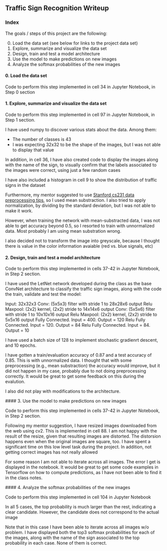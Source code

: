 
## Traffic Sign Recognition Writeup

### Index
The goals / steps of this project are the following:

0. Load the data set (see below for links to the project data set)
1. Explore, summarize and visualize the data set
2. Design, train and test a model architecture
3. Use the model to make predictions on new images
4. Analyze the softmax probabilities of the new images


#### 0. Load the data set

Code to perform this step implemented in cell 34 in Jupyter Notebook, in Step 0 section

#### 1. Explore, summarize and visualize the data set

Code to perform this step implemented in cell 97 in Jupyter Notebook, in Step 1 section.

I have used numpy
to discover various stats about the data. Among them:
- The number of classes is 43
- I was expecting 32x32 to be the shape of the images, but I was not able to display that value

In addition, in cell 36, I have also created code to display the images along with the name of the sign,
to visually confirm that the labels associated to the images were correct, using just a few random cases

I have also included a histogram in cell 9 to show the distribution of traffic signs in the dataset

Furthermore, my mentor suggested to use 
[Stanford cs231 data preprocessing tips](http://cs231n.github.io/neural-networks-2/), so I used mean substraction.
I also tried to apply normalization, by dividing by the standard deviation, but I was not able to make it work.

However, when training the network with mean-substracted data, I was not able to get accuracy beyond 0.5, so I resorted to 
train with unnormalized data. Most probably I am using mean substration wrong.

I also decided not to transform the image into greyscale, because I thought there is value in the color information
avaiable (red vs. blue signals, etc)

#### 2. Design, train and test a model architecture

Code to perform this step implemented in cells 37-42 in Jupyter Notebook, in Step 2 section.

I have used the LetNet network developed during the class as the base ConvNet architecture to classify
the traffic sign images, along with the code the train, validate and test the model:

Input: 32x32x3
Conv: (5x5x3) filter with stride 1 to 28x28x6 output
Relu
Maxpool: (2x2) kernel, (2x2) stride to 14x14x6 output
Conv: (5x5x6) filter with stride 1 to 10x10x16 output
Relu
Maxpool: (2x2) kernel, (2x2) stride to 5x5x16 output
Fully Connected. Input = 400. Output = 120
Relu
Fully Connected. Input = 120. Output = 84
Relu
Fully Connected. Input = 84. Output = 10

I have used a batch size of 128 to implement stochastic gradienrt descent, and 10 epochs.

I have gotten a train/evaluation accuracy of 0.87 and a test accuracy of 0.85. This is with unnormalized data.
I thought that with some preprocessing (e.g., mean substraction) the accuracy would improve, but it did not happen
in my case, probably due to not doing preprocessing correctly. It would be great to get some feedback on this during
the evalution.

I also did not play with modifications to the architecture.



#### 3. Use the model to make predictions on new images

Code to perform this step implemented in cells 37-42 in Jupyter Notebook, in Step 2 section.

Following my mentor suggestion, I have resized images downloaded from the web using cv2. This is implemented in cell 88.
I am not happy with the result of the resize, given that resulting images are distorted. The distorsion happens even
when the original images are square, too. I have spent a significant time on this low level task during the project.
In addition, not getting correct images has not really allowed

For some reason I am not able to iterate across all images. The error I get is displayed in the notebook. It would
be great to get some code examples in Tensorflow on how to compute predictions, as I have not been able to find it
in the class notes.


#### 4. Analyze the softmax probabilities of the new images

Code to perform this step implemented in cell 104 in Jupyter Notebook

In all 5 cases, the top probability is much larger than the rest, indicating a clear candidate. However, the candidate
does not correspond to the actual image

Note that in this case I have been able to iterate across all images w/o problem. I have displayed both the top3 
softmax probabilities for each of the images, along with the name of the sign associated to the top probability in
each case. None of them is correct.

